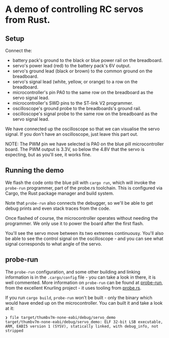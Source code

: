 # A demo of controlling RC servos from Rust.

## Setup 

Connect the:

* battery pack's ground to the black or blue power rail on the breadboard.
* servo's power lead (red) to the battery pack's 6V output.
* servo's ground lead (black or brown) to the common ground on the breadboard.
* servo's signal lead (white, yellow, or orange) to a row on the breadboard.
* microcontroller's pin PA0 to the same row on the breadboard as the servo
  signal lead.
* microcontroller's SWD pins to the ST-link V2 programmer.
* oscilloscope's ground probe to the breadboards's ground rail.
* oscilloscope's signal probe to the same row on the breadboard as the servo
  signal lead.

We have connected up the oscilloscope so that we can visualise the servo
signal. If you don't have an oscilloscope, just leave this part out.

NOTE: The PWM pin we have selected is PA0 on the blue pill microcontroller
board. The PWM output is 3.3V, so below the 4.8V that the servo is expecting,
but as you'll see, it works fine.


## Running the demo

We flash the code onto the blue pill with `cargo run`, which will invoke the
`probe-run` programmer, part of the probe.rs toolchain. This is configured via
Cargo, the Rust package manager and build system.

Note that `probe-run` also connects the debugger, so we'll be able to get debug
prints and even stack traces from the code.

Once flashed of course, the microcontroller operates without needing the
programmer. We only use it to power the board after the first flash.

You'll see the servo move between its two extremes continuousy. You'll also be
able to see the control signal on the oscilloscope - and you can see what
signal corresponds to what angle of the servo.


## probe-run

The `probe-run` configuration, and some other building and linking information
is in the `.cargo/config` file - you can take a look in there, it is well
commented. More information on `probe-run` can be found at
[probe-run](https://github.com/knurling-rs/probe-run), from the excellent
Knurling project - it uses tooling from [probe.rs](https://probe.rs/).

If you run `cargo build`, `probe-run` won't be built - only the binary which
would have ended up on the microcontroller. You can built it and take a look at it:

```
❯ file target/thumbv7m-none-eabi/debug/servo_demo
target/thumbv7m-none-eabi/debug/servo_demo: ELF 32-bit LSB executable, ARM, EABI5 version 1 (SYSV), statically linked, with debug_info, not stripped
```

